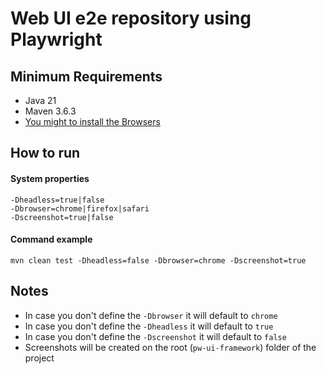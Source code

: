 # Web UI e2e repository using Playwright

## Minimum Requirements

- Java 21
- Maven 3.6.3
- [You might to install the Browsers](https://playwright.dev/java/docs/browsers)

## How to run

#### System properties

```properties
-Dheadless=true|false
-Dbrowser=chrome|firefox|safari
-Dscreenshot=true|false
```

#### Command example 

```shell
mvn clean test -Dheadless=false -Dbrowser=chrome -Dscreenshot=true
```

## Notes
- In case you don't define the `-Dbrowser` it will default to `chrome`
- In case you don't define the `-Dheadless` it will default to `true`
- In case you don't define the `-Dscreenshot` it will default to `false`
- Screenshots will be created on the root (`pw-ui-framework`) folder of the project